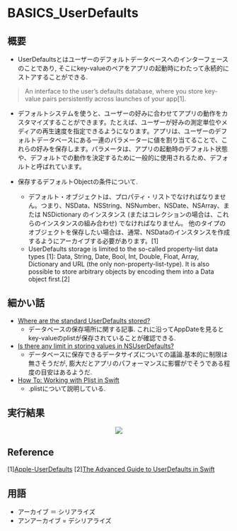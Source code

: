 # BASICS_UserDefaults

## 概要

* UserDefaultsとはユーザーのデフォルトデータベースへのインターフェースのことであり, そこにkey-valueのペアをアプリの起動時にわたって永続的にストアすることができる.
> An interface to the user’s defaults database, where you store key-value pairs persistently across launches of your app[1].

* デフォルトシステムを使うと、ユーザーの好みに合わせてアプリの動作をカスタマイズすることができます。たとえば、ユーザーが好みの測定単位やメディアの再生速度を指定できるようになります。アプリは、ユーザーのデフォルトデータベースにある一連のパラメーターに値を割り当てることで、これらの好みを保存します。パラメータは、アプリの起動時のデフォルト状態や、デフォルトでの動作を決定するために一般的に使用されるため、デフォルトと呼ばれています。

* 保存するデフォルトObjectの条件について.
   * デフォルト・オブジェクトは、プロパティ・リストでなければなりません。つまり、NSData、NSString、NSNumber、NSDate、NSArray、または NSDictionary のインスタンス (またはコレクションの場合は、これらのインスタンスの組み合わせ) でなければなりません。 他のタイプのオブジェクトを保存したい場合は、通常、NSDataのインスタンスを作成するようにアーカイブする必要があります。[1]
   * UserDefaults storage is limited to the so-called property-list data types [1]: Data, String, Date, Bool, Int, Double, Float, Array, Dictionary and URL (the only non-property-list-type). It is also possible to store arbitrary objects by encoding them into a Data object first.[2]
   
## 細かい話

* [Where are the standard UserDefaults stored?](https://crystalminds.medium.com/where-are-the-standard-userdefaults-stored-d02bf74854ff)
   * データベースの保存場所に関する記事. これに沿ってAppDateを見るとkey-valueのplistが保存されていることが確認できる.
* [Is there any limit in storing values in NSUserDefaults?](https://stackoverflow.com/questions/7510123/is-there-any-limit-in-storing-values-in-nsuserdefaults)
   * データベースに保存できるデータサイズについての議論.基本的に制限は無さそうだが, 膨大だとアプリのパフォーマンスに影響がでそうである程度の目安はあるようだ. 
* [How To: Working with Plist in Swift](https://learnappmaking.com/plist-property-list-swift-how-to/)
   * .plistについて説明している. 

## 実行結果

<p align="center">
  <img src="https://user-images.githubusercontent.com/27540739/125633939-b5b1cfe9-fc93-4dbb-a125-e8e666b5e831.png" />
</p>

## Reference
[1][Apple-UserDefaults](https://developer.apple.com/documentation/foundation/userdefaults) 
[2][The Advanced Guide to UserDefaults in Swift](https://www.vadimbulavin.com/advanced-guide-to-userdefaults-in-swift/)

## 用語
* アーカイブ ＝ シリアライズ
* アンアーカイブ = デシリアライズ
